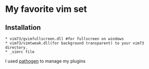# My favorite vim set
## Installation
	* vim73/gvimfullscreen.dll #for fullscreen on windows
	* vim73/vimtweak.dll(for background transparent) to your vim73 directory.
	* _vimrc file
I used [pathogen](https://github.com/tpope/vim-pathogen.git) to manage my plugins
